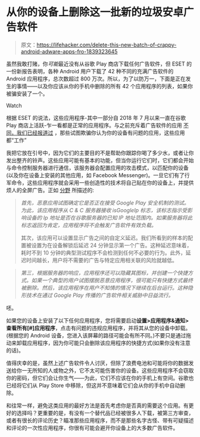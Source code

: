 # 从你的设备上删除这一批新的垃圾安卓广告软件

> 原文：<https://lifehacker.com/delete-this-new-batch-of-crappy-android-adware-apps-fro-1839323645>

虽然我敢打赌，你*可能*最近没有从谷歌 Play 商店下载任何广告软件，但 ESET 的一份新报告表明，各种 Android 用户下载了 42 种不同的充满广告软件的 Android 应用程序，总次数超过 800 万次。所以，为了以防万一，下面是正在发生的事情——以及你应该从你的手机中删除的所有 42 个应用程序的列表，如果你被骗安装了一个。

Watch

根据 ESET 的说法，这些应用程序-其中一部分自 2018 年 7 月以来一直在谷歌 Play 商店上活跃-乍一看都是正常的应用程序。与之前充斥着广告软件的应用 [不同，我们已经报道过](https://lifehacker.com/delete-these-android-adware-apps-that-try-to-hide-on-yo-1839027549) ，那些试图欺骗你认为你的设备有问题的应用，这些应用都“工作”

我把它放在引号中，因为它们的主要目的不是帮助你跟踪你喝了多少水，或者让你发出整齐的铃声。这些应用可能有基本的功能，但当你运行它们时，它们都会开始与命令控制服务器进行通信，该服务器会配置应用的攻击模式，以匹配你的设备(以及你在设备上安装的其他应用，如 Facebook Messenger)。一旦它们有了行军命令，这些应用程序就会采用一些创造性的技术将自己贴在你的设备上，并提供烦人的全屏广告。正如 [分野](https://www.welivesecurity.com/2019/10/24/tracking-down-developer-android-adware/) 所描述的:

> *首先，恶意应用试图确定它是否正在接受 Google Play 安全机制的测试。为此，该应用程序从 C & C 服务器接收 isGoogleIp 标志，该标志指示受影响设备的 Ip 地址是否在谷歌服务器的已知 IP 地址范围内。如果服务器将此标志返回为肯定，应用程序将不会触发广告软件有效负载。*
> 
> 其次，该应用可以设置显示广告之间的自定义延迟。我们所看到的样本的配置被设置为在设备解锁后延迟 24 分钟显示第一个广告。这种延迟意味着，耗时不到 10 分钟的典型测试程序不会检测到任何不必要的行为。此外，延迟时间越长，用户将不需要的广告与特定应用相关联的风险就越低。

> *第三，根据服务器的响应，应用程序还可以隐藏其图标，并创建一个快捷方式。如果一个典型的用户试图摆脱恶意应用程序，很可能只有快捷方式最终被删除。然后，该应用程序在用户不知情的情况下继续在后台运行。这种隐形技术在通过 Google Play 传播的广告软件相关威胁中日益流行。*

呸。

如果您的设备上安装了以下任何应用程序，您将需要启动**设置>应用程序&通知>查看所有[#]应用程序**，点击有问题的违规应用程序，并将其从您的设备中卸载。(根据您的 Android 设备，您进入该屏幕的路径可能会有所不同。)不要只是通过拖动来卸载应用程序，因为你可能只会删除该应用程序的快捷方式(如果你没有注意的话)。

值得庆幸的是，虽然上述广告软件令人讨厌，但除了浪费电池和可能将你的数据发送给你一无所知的人或物之外，它不太可能伤害你的设备。这些应用程序不会窃取你的密码，但它们会让你生气——为此，它们不应该在你的手机上有空间。谷歌也已经将它们从 Play Store 中移除，但这并不意味着它们会从你的手机中自动删除。

和往常一样，避免这类应用的最好方法是首先考虑你是否真的需要这个应用。有更好的选择吗？更重要的是，有没有一个替代品已经被很多人下载，被第三方审查，或者有很长的评论历史？瞄准那些应用程序，而不是那些名字古怪、带有可疑描述和评论的一次性应用程序，你很有可能会避开你设备上的大多数广告软件。
